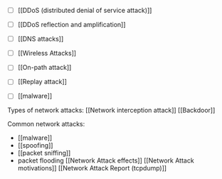 - [ ] [[DDoS (distributed denial of service attack)]]
- [ ] [[DDoS reflection and amplification]]
- [ ] [[DNS attacks]]
- [ ] [[Wireless Attacks]]
- [ ] [[On-path attack]]
- [ ] [[Replay attack]]
- [ ] [[malware]]



Types of network attacks:
[[Network interception attack]]
[[Backdoor]]

Common network attacks:
- [[malware]]
- [[spoofing]]
- [[packet sniffing]]
- packet flooding
[[Network Attack effects]]
[[Network Attack motivations]]
[[Network Attack Report (tcpdump)]]
